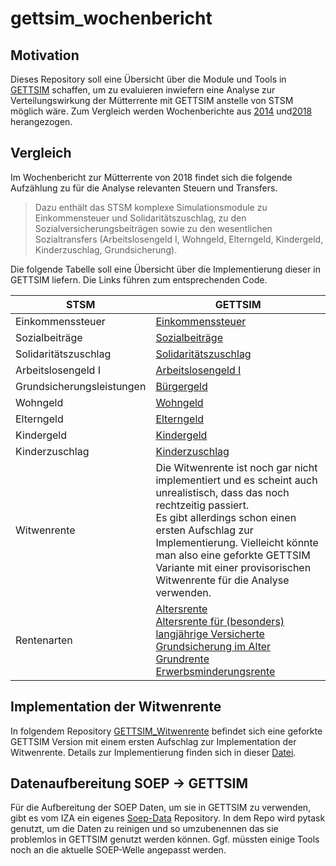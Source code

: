 # gettsim_wochenbericht

## Motivation
Dieses Repository soll eine Übersicht über die Module und Tools in [GETTSIM](https://github.com/iza-institute-of-labor-economics/gettsim) schaffen, um zu evaluieren inwiefern eine Analyse zur Verteilungswirkung der Mütterrente mit GETTSIM anstelle von STSM möglich wäre. Zum Vergleich werden Wochenberichte aus [2014](/literature/DIW_Wochenbericht%2014-20-1.pdf) und[2018](/literature/DIW_Wochenbericht18-28-1.pdf) herangezogen.


## Vergleich 

Im Wochenbericht zur Mütterrente von 2018 findet sich die folgende Aufzählung zu für die Analyse relevanten Steuern und Transfers.
>Dazu enthält das STSM komplexe Simulationsmodule zu Einkommensteuer
>und Solidaritätszuschlag, zu den Sozialversicherungsbeiträgen
>sowie zu den wesentlichen Sozialtransfers (Arbeitslosengeld I,
>Wohngeld, Elterngeld, Kindergeld, Kinderzuschlag, Grundsicherung).

Die folgende Tabelle soll eine Übersicht über die Implementierung dieser in GETTSIM liefern. Die Links führen zum entsprechenden Code.

| STSM | GETTSIM |
| ---- | ---- |
| Einkommenssteuer | [Einkommenssteuer](https://github.com/iza-institute-of-labor-economics/gettsim/blob/main/src/_gettsim/taxes/eink_st.py) |
| Sozialbeiträge | [Sozialbeiträge](https://github.com/iza-institute-of-labor-economics/gettsim/tree/main/src/_gettsim/social_insurance_contributions) |
| Solidaritätszuschlag | [Solidaritätszuschlag](https://github.com/iza-institute-of-labor-economics/gettsim/blob/main/src/_gettsim/taxes/soli_st.py) |
| Arbeitslosengeld I | [Arbeitslosengeld I](https://github.com/iza-institute-of-labor-economics/gettsim/blob/main/src/_gettsim/transfers/arbeitsl_geld.py) |
| Grundsicherungsleistungen | [Bürgergeld](https://github.com/iza-institute-of-labor-economics/gettsim/blob/main/src/_gettsim/transfers/arbeitsl_geld_2/arbeitsl_geld_2.py) |
| Wohngeld | [Wohngeld](https://github.com/iza-institute-of-labor-economics/gettsim/blob/main/src/_gettsim/transfers/wohngeld.py) |
| Elterngeld | [Elterngeld](https://github.com/iza-institute-of-labor-economics/gettsim/blob/main/src/_gettsim/transfers/elterngeld.py) |
| Kindergeld | [Kindergeld](https://github.com/iza-institute-of-labor-economics/gettsim/blob/main/src/_gettsim/transfers/kindergeld.py) |
| Kinderzuschlag | [Kinderzuschlag](https://github.com/iza-institute-of-labor-economics/gettsim/blob/main/src/_gettsim/transfers/kinderzuschl/kinderzuschl.py) |
| Witwenrente | Die Witwenrente ist noch gar nicht implementiert und es scheint auch unrealistisch, dass das noch rechtzeitig passiert.<br>Es gibt allerdings schon einen ersten Aufschlag zur Implementierung. Vielleicht könnte man also eine geforkte GETTSIM Variante mit einer provisorischen Witwenrente für die Analyse verwenden. |
| Rentenarten | [Altersrente](https://github.com/iza-institute-of-labor-economics/gettsim/blob/main/src/_gettsim/transfers/rente.py)<br>[Altersrente für (besonders) langjährige Versicherte](https://github.com/iza-institute-of-labor-economics/gettsim/blob/main/src/_gettsim/transfers/rente.py)<br>[Grundsicherung im Alter](https://github.com/iza-institute-of-labor-economics/gettsim/blob/main/src/_gettsim/transfers/grunds_im_alter.py)<br>[Grundrente](https://github.com/iza-institute-of-labor-economics/gettsim/blob/main/src/_gettsim/transfers/grundrente.py)<br>[Erwerbsminderungsrente](https://github.com/iza-institute-of-labor-economics/gettsim/blob/main/src/_gettsim/transfers/erwerbsm_rente.py) |

## Implementation der Witwenrente

In folgendem Repository [GETTSIM_Witwenrente](https://github.com/nafetsk/gettsim_witwenrente) befindet sich eine geforkte GETTSIM Version mit einem ersten Aufschlag zur Implementation der Witwenrente. Details zur Implementierung finden sich in dieser [Datei](https://github.com/nafetsk/gettsim_witwenrente/blob/main/src/_gettsim/transfers/rente_wegen_todes.py).


## Datenaufbereitung SOEP -> GETTSIM
Für die Aufbereitung der SOEP Daten, um sie in GETTSIM zu verwenden, gibt es vom IZA ein eigenes [Soep-Data](https://github.com/iza-institute-of-labor-economics/soep-data) Repository. In dem Repo wird pytask genutzt, um die Daten zu reinigen und so umzubenennen das sie problemlos in GETTSIM genutzt werden können. Ggf. müssten einige Tools noch an die aktuelle SOEP-Welle angepasst werden. 